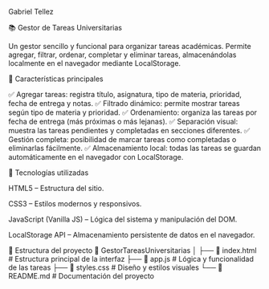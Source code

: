 Gabriel Tellez

📚 Gestor de Tareas Universitarias

Un gestor sencillo y funcional para organizar tareas académicas. Permite agregar, filtrar, ordenar, completar y eliminar tareas, almacenándolas localmente en el navegador mediante LocalStorage.

🚀 Características principales

✅ Agregar tareas: registra título, asignatura, tipo de materia, prioridad, fecha de entrega y notas.
✅ Filtrado dinámico: permite mostrar tareas según tipo de materia y prioridad.
✅ Ordenamiento: organiza las tareas por fecha de entrega (más próximas o más lejanas).
✅ Separación visual: muestra las tareas pendientes y completadas en secciones diferentes.
✅ Gestión completa: posibilidad de marcar tareas como completadas o eliminarlas fácilmente.
✅ Almacenamiento local: todas las tareas se guardan automáticamente en el navegador con LocalStorage.

🧠 Tecnologías utilizadas

HTML5 – Estructura del sitio.

CSS3 – Estilos modernos y responsivos.

JavaScript (Vanilla JS) – Lógica del sistema y manipulación del DOM.

LocalStorage API – Almacenamiento persistente de datos en el navegador.

📂 Estructura del proyecto
📁 GestorTareasUniversitarias
│
├── 📄 index.html        # Estructura principal de la interfaz
├── 📄 app.js            # Lógica y funcionalidad de las tareas
├── 📄 styles.css        # Diseño y estilos visuales
└── 📄 README.md         # Documentación del proyecto
